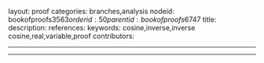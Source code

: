 layout: proof
categories: branches,analysis
nodeid: bookofproofs$3563
orderid: 50
parentid: bookofproofs$6747
title: 
description: 
references: 
keywords: cosine,inverse,inverse cosine,real,variable,proof
contributors: 

---


---

